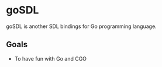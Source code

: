 # goSDL

goSDL is another SDL bindings for Go programming language.

## Goals

- To have fun with Go and CGO
